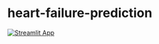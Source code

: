 # heart-failure-prediction

[![Streamlit App](https://static.streamlit.io/badges/streamlit_badge_black_white.svg)](https://share.streamlit.io/olabisi09/heart-failure-prediction/app.py/)

